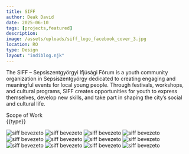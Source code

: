 ```yaml
---
title: SIFF
author: Deak David
date: 2025-06-10
tags: [projects,featured]
description: 
image: /assets/uploads/siff_logo_facebook_cover_3.jpg
location: RO
type: Design
layout: "indiblog.njk"
---
```


The SIFF – Sepsiszentgyörgyi Ifjúsági Fórum is a youth community organization in Sepsiszentgyörgy dedicated to creating engaging and meaningful events for local young people. Through festivals, workshops, and cultural programs, SIFF creates opportunities for youth to express themselves, develop new skills, and take part in shaping the city’s social and cultural life.

Scope of Work  
{{type}}

<img src="/assets/uploads/siff/siff logo 4v3_page-0002.jpg" alt="siff bevezeto">
<img src="/assets/uploads/siff/siff logo 4v3_page-0003.jpg" alt="siff bevezeto">
<img src="/assets/uploads/siff/siff logo 4v3_page-0004.jpg" alt="siff bevezeto">
<img src="/assets/uploads/siff/siff logo 4v3_page-0005.jpg" alt="siff bevezeto">
<img src="/assets/uploads/siff/siff logo 4v3_page-0006.jpg" alt="siff bevezeto">
<img src="/assets/uploads/siff/siff logo 4v3_page-0007.jpg" alt="siff bevezeto">
<img src="/assets/uploads/siff/siff logo 4v3_page-0008.jpg" alt="siff bevezeto">
<img src="/assets/uploads/siff/siff logo 4v3_page-0009.jpg" alt="siff bevezeto">
<img src="/assets/uploads/siff/siff logo 4v3_page-0010.jpg" alt="siff bevezeto">
<img src="/assets/uploads/siff/siff logo 4v3_page-0011.jpg" alt="siff bevezeto">
<img src="/assets/uploads/siff/siff logo 4v3_page-0012.jpg" alt="siff bevezeto">
<img src="/assets/uploads/siff/siff logo 4v3_page-0013.jpg" alt="siff bevezeto">




